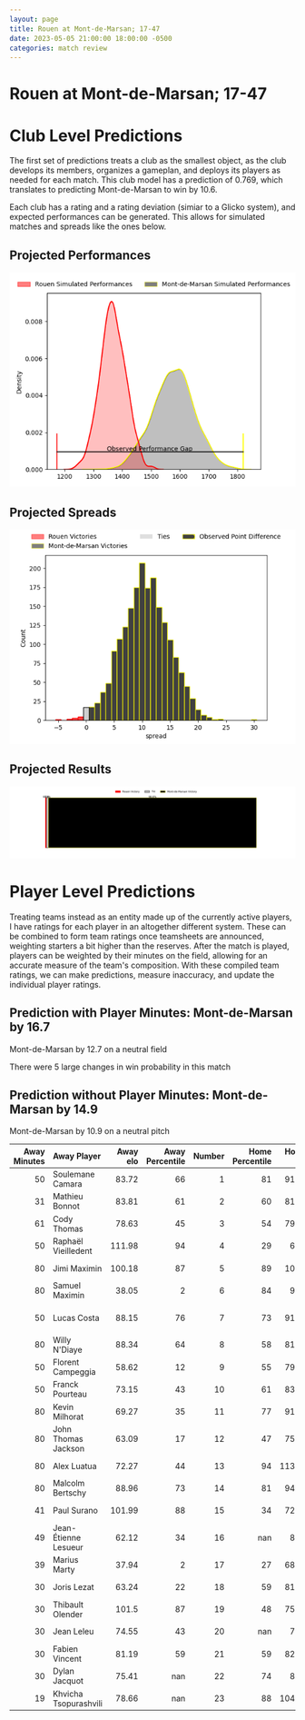 ```yaml
---  
layout: page  
title: Rouen at Mont-de-Marsan; 17-47  
date: 2023-05-05 21:00:00 18:00:00 -0500  
categories: match review  
---
```

# Rouen at Mont-de-Marsan; 17-47

# Club Level Predictions


The first set of predictions treats a club as the smallest object, as the club develops its members, organizes a gameplan, and deploys its players as needed for each match. This club model has a prediction of 0.769, which translates to predicting Mont-de-Marsan to win by 10.6.

Each club has a rating and a rating deviation (simiar to a Glicko system), and expected performances can be generated. This allows for simulated matches and spreads like the ones below.
## Projected Performances


![Projected Performances](plots/performances_2023-05-05-Mont-de-Marsan-Rouen.png)
## Projected Spreads


![Projected Spreads](plots/spreads_2023-05-05-Mont-de-Marsan-Rouen.png)
## Projected Results


![Projected Results](plots/resultbar_2023-05-05-Mont-de-Marsan-Rouen.png)
# Player Level Predictions


Treating teams instead as an entity made up of the currently active players, I have ratings for each player in an altogether different system. These can be combined to form team ratings once teamsheets are announced, weighting starters a bit higher than the reserves. After the match is played, players can be weighted by their minutes on the field, allowing for an accurate measure of the team's composition. With these compiled team ratings, we can make predictions, measure inaccuracy, and update the individual player ratings.
## Prediction with Player Minutes: Mont-de-Marsan by 16.7


Mont-de-Marsan by 12.7 on a neutral field

There were 5 large changes in win probability in this match
## Prediction without Player Minutes: Mont-de-Marsan by 14.9


Mont-de-Marsan by 10.9 on a neutral pitch



|   Away Minutes | Away Player           |   Away elo |   Away Percentile |   Number |   Home Percentile |   Home elo | Home Player               |   Home Minutes |
|---------------:|:----------------------|-----------:|------------------:|---------:|------------------:|-----------:|:--------------------------|---------------:|
|             50 | Soulemane Camara      |      83.72 |                66 |        1 |                81 |      91.35 | Jean-Luc Innocente        |             41 |
|             31 | Mathieu Bonnot        |      83.81 |                61 |        2 |                60 |      81.11 | Jose Luis Gonzalez        |             50 |
|             61 | Cody Thomas           |      78.63 |                45 |        3 |                54 |      79.29 | Anthony Alves             |             50 |
|             50 | Raphaël Vieilledent   |     111.98 |                94 |        4 |                29 |      66.5  | Nicolas Garrault          |             80 |
|             80 | Jimi Maximin          |     100.18 |                87 |        5 |                89 |     102.4  | Romain Durand             |             41 |
|             80 | Samuel Maximin        |      38.05 |                 2 |        6 |                84 |      97.7  | Aurélien Lisena           |             80 |
|             50 | Lucas Costa           |      88.15 |                76 |        7 |                73 |      91.79 | Veresa Tuqovu Ramototabua |             80 |
|             80 | Willy N'Diaye         |      88.34 |                64 |        8 |                58 |      81.84 | Michael Faleafa           |             41 |
|             50 | Florent Campeggia     |      58.62 |                12 |        9 |                55 |      79.17 | Christophe Loustalot      |             50 |
|             50 | Franck Pourteau       |      73.15 |                43 |       10 |                61 |      83.77 | Willie du Plessis         |             80 |
|             80 | Kevin Milhorat        |      69.27 |                35 |       11 |                77 |      91.33 | Wame Naituvi              |             80 |
|             80 | John Thomas Jackson   |      63.09 |                17 |       12 |                47 |      75.65 | Lucas Mensa               |             80 |
|             80 | Alex Luatua           |      72.27 |                44 |       13 |                94 |     113.03 | Nacani Wakaya             |             61 |
|             80 | Malcolm Bertschy      |      88.96 |                73 |       14 |                81 |      94.64 | Julien Cabannes           |             60 |
|             41 | Paul Surano           |     101.99 |                88 |       15 |                34 |      72.43 | Alexandre de Nardi        |             80 |
|             49 | Jean-Étienne Lesueur  |      62.12 |                34 |       16 |               nan |      81.4  | Leandro Luis Cedaro       |             39 |
|             39 | Marius Marty          |      37.94 |                 2 |       17 |                27 |      68.45 | Max Curie                 |             39 |
|             30 | Joris Lezat           |      63.24 |                22 |       18 |                59 |      81.16 | Yann Brethous             |             39 |
|             30 | Thibault Olender      |     101.5  |                87 |       19 |                48 |      75.76 | Gheorge Gajion            |             30 |
|             30 | Jean Leleu            |      74.55 |                43 |       20 |               nan |      77.3  | Clément Darbo             |             30 |
|             30 | Fabien Vincent        |      81.19 |                59 |       21 |                59 |      82.35 | Simon Labouyrie           |             30 |
|             30 | Dylan Jacquot         |      75.41 |               nan |       22 |                74 |      89.6  | Kaminieli Rasaku          |             20 |
|             19 | Khvicha Tsopurashvili |      78.66 |               nan |       23 |                88 |     104.26 | Jules Even                |             19 |

